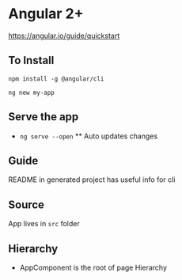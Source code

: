 # Angular 2+

https://angular.io/guide/quickstart

## To Install

`npm install -g @angular/cli`

`ng new my-app`

## Serve the app

* `ng serve --open`
** Auto updates changes

## Guide
README in generated project has useful info for cli


## Source
App lives in `src` folder


## Hierarchy
* AppComponent is the root of page Hierarchy
